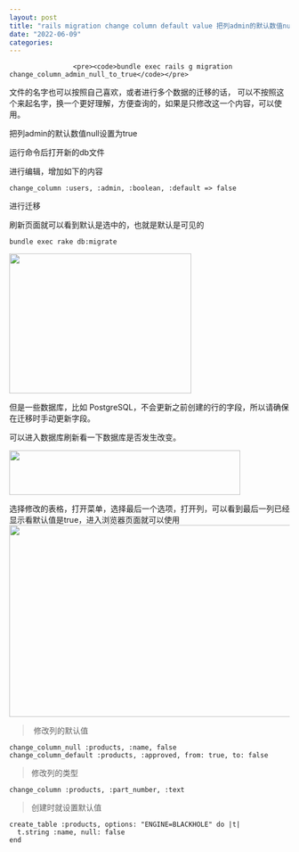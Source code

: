 ```yaml
---
layout: post
title: "rails migration change column default value 把列admin的默认数值null设置为true"
date: "2022-06-09"
categories: 
---
```


                    <pre><code>bundle exec rails g migration change_column_admin_null_to_true</code></pre> 
<p>文件的名字也可以按照自己喜欢，或者进行多个数据的迁移的话， 可以不按照这个来起名字，换一个更好理解，方便查询的，如果是只修改这一个内容，可以使用。</p> 
<p>把列admin的默认数值null设置为true</p> 
<p>运行命令后打开新的db文件</p> 
<p>进行编辑，增加如下的内容</p> 
<pre><code>change_column :users, :admin, :boolean, :default =&gt; false</code></pre> 
<p>进行迁移</p> 
<p>刷新页面就可以看到默认是选中的，也就是默认是可见的</p> 
<pre><code>bundle exec rake db:migrate</code></pre> 
<p><img alt="" height="251" src="https://img-blog.csdnimg.cn/31297fb79fe043da8abf1450884e125e.png" width="327"></p> 
<p>但是一些数据库，比如 PostgreSQL，不会更新之前创建的行的字段，所以请确保在迁移时手动更新字段。</p> 
<p>可以进入数据库刷新看一下数据库是否发生改变。</p> 
<p><img alt="" height="80" src="https://img-blog.csdnimg.cn/6d01647c239c4193b0cbd8f45a3d1506.png" width="415"></p> 
<p>选择修改的表格，打开菜单，选择最后一个选项，打开列，可以看到最后一列已经显示看默认值是true，进入浏览器页面就可以使用<img alt="" height="344" src="https://img-blog.csdnimg.cn/f4ceea7ac9b94188945ab29b47dd04f4.png" width="889"></p> 
<blockquote> 
 <p> 修改列的默认值</p> 
</blockquote> 
<pre><code class="language-ruby">change_column_null :products, :name, false
change_column_default :products, :approved, from: true, to: false
</code></pre> 
<blockquote> 
 <p>修改列的类型</p> 
</blockquote> 
<pre><code class="language-ruby">change_column :products, :part_number, :text
</code></pre> 
<blockquote> 
 <p>创建时就设置默认值</p> 
</blockquote> 
<pre><code class="language-ruby">create_table :products, options: "ENGINE=BLACKHOLE" do |t|
  t.string :name, null: false
end
</code></pre> 
<p></p> 
<p></p> 
<p></p> 
<p></p> 
<p></p> 
<p></p> 
<p></p> 
<p></p> 
<p></p> 
<p></p> 
<p></p> 
<p></p> 
<p></p> 
<p></p>
                
